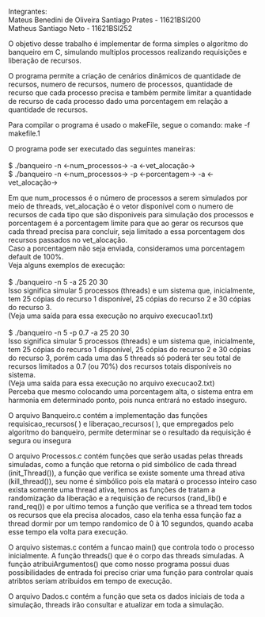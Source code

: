 
Integrantes:<br>
Mateus Benedini de Oliveira Santiago Prates - 11621BSI200<br>
Matheus Santiago Neto - 11621BSI252

O objetivo desse trabalho é implementar de forma simples o algoritmo do banqueiro em C, simulando multiplos processos realizando requisições e liberação de recursos.<br>

O programa permite a criação de cenários dinâmicos de quantidade de recursos, numero de recursos, numero de processos, quantidade de recurso que cada processo precisa e também permite limitar a quantidade de recurso de cada processo dado uma porcentagem em relação a quantidade de recursos.<br>

Para compilar o programa é usado o makeFile, segue o comando:
make -f makefile.1

O programa pode ser executado das seguintes maneiras:
<br><br>
$ ./banqueiro -n <-num_processos-> -a <-vet_alocação-> <br>
$ ./banqueiro -n <-num_processos-> -p <-porcentagem-> -a <-vet_alocação-> <br>

Em que num_processos é o número de processos a serem simulados por meio de threads, vet_alocação é o vetor disponivel com o numero de recursos de cada tipo que são disponiveis para simulação dos processos e porcentagem é a porcentagem limite para que ao gerar os recursos que cada thread precisa para concluir, seja limitado a essa porcentagem dos recursos passados no vet_alocação. <br>
Caso a porcentagem não seja enviada, consideramos uma porcentagem default de 100%. <br>
Veja alguns exemplos de execução:
<br><br>
$ ./banqueiro -n 5 -a 25 20 30<br>
Isso significa simular 5 processos (threads) e um sistema que, inicialmente, tem 25 cópias do recurso 1 disponível, 25 cópias do recurso 2 e 30 cópias do recurso 3.<br>
(Veja uma saída para essa execução no arquivo execucao1.txt)
<br><br>
$ ./banqueiro -n 5 -p 0.7 -a 25 20 30<br>
Isso significa simular 5 processos (threads) e um sistema que, inicialmente, tem 25 cópias do recurso 1 disponível, 25 cópias do recurso 2 e 30 cópias do recurso 3, porém cada uma das 5 threads só poderá ter seu total de recursos limitados a 0.7 (ou 70%) dos recursos totais disponíveis no sistema.<br>
(Veja uma saída para essa execução no arquivo execucao2.txt)<br>
Perceba que mesmo colocando uma porcentagem alta, o sistema entra em harmonia em determinado ponto, pois nunca entrará no estado inseguro.<br>

O arquivo Banqueiro.c contém a implementação das funções requisicao_recursos( ) e liberaçao_recursos( ), que empregados pelo algoritmo do banqueiro, permite determinar se o resultado da requisição é segura ou insegura<br>

O arquivo Processos.c contém funções que serão usadas pelas threads simuladas, como a função que retorna o pid simbólico de cada thread (init_Thread()), a função que verifica se existe somente uma thread ativa (kill_thread()), seu nome é simbólico pois ela matará o processo inteiro caso exista somente uma thread ativa, temos as funções de tratam a randomização da liberação e a requisição de recursos (rand_lib() e rand_req()) e por ultimo temos a função que verifica se a thread tem todos os recursos que ela precisa alocados, caso ela tenha essa função faz a thread dormir por um tempo randomico de 0 à 10 segundos, quando acaba esse tempo ela volta para execução.

O arquivo sistemas.c contém a funcao main() que controla todo o processo inicialmente. A função threads() que é o corpo das threads simuladas. A função atribuiArgumentos() que como nosso programa possui duas possibilidades de entrada foi preciso criar uma função para controlar quais atribtos seriam atribuidos em tempo de execução.

O arquivo Dados.c contém a função que seta os dados iniciais de toda a simulação, threads irão consultar e atualizar em toda a simulação. 

